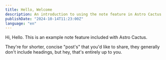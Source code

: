 ```yaml
---
title: Hello, Welcome
description: An introduction to using the note feature in Astro Cactus
publishDate: "2024-10-14T11:23:00Z"
language: "en"
---
```


Hi, Hello. This is an example note feature included with Astro Cactus.

They're for shorter, concise "post's" that you'd like to share, they generally don't include headings, but hey, that's entirely up to you.
